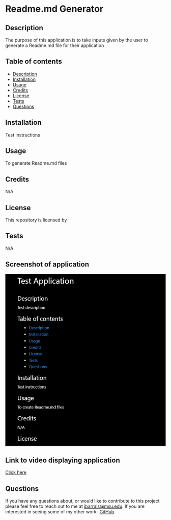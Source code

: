   # Readme.md Generator

  ## Description

  The purpose of this application is to take inputs given by the user to generate a Readme.md file for their application

  ## Table of contents
  - [Description](#description)
  - [Installation](#Installation)
  - [Usage](#Usage)
  - [Credits](#Credits)
  - [License](#License)
  - [Tests](#Tests)
  - [Questions](#Questions)


  ## Installation

  Test instructions

  ## Usage

  To generate Readme.md files

  ## Credits

  N/A

  ## License 

  This repository is licensed by 

  ## Tests

  N/A

  ## Screenshot of application

  ![Example of a Readme.md file](https://github.com/isain1/Readme-generator/blob/main/assets/images/generated-Readme-screenshot.PNG?raw=true)

  ## Link to video displaying application

  [Click here](https://drive.google.com/file/d/1arvhwKSB-9rhoh8lC9l3xj-lD9OwWWaP/view?usp=share_link)

  ## Questions

  If you have any questions about, or would like to contribute to this project please feel free to reach out to me at ibarrais@msu.edu.
  If you are interested in seeing some of my other work- [GitHub](github.com/isain1).
